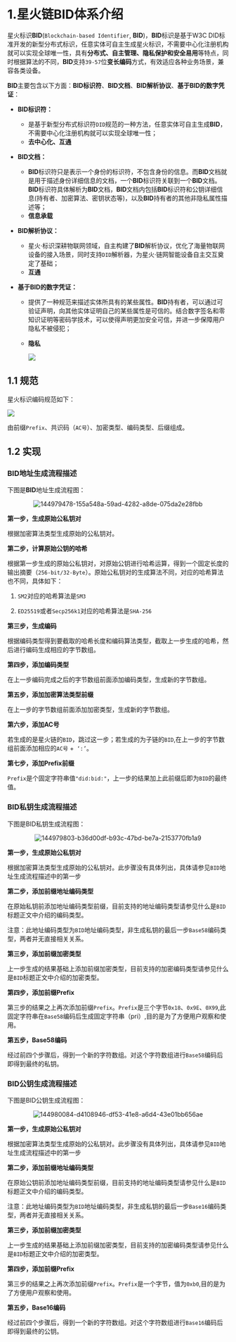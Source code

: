 # 1.星火链BID体系介绍

星火标识**BID**(`Blockchain-based Identifier`, **BID**)，**BID**标识是基于W3C DID标准开发的新型分布式标识，任意实体可自主生成星火标识，不需要中心化注册机构就可以实现全球唯一性，具有**分布式、自主管理、隐私保护和安全易用**等特点，同时根据算法的不同，**BID**支持`39-57`位**变长编码**方式，有效适应各种业务场景，兼容各类设备。

**BID**主要包含以下方面：**BID标识符**、**BID文档**、**BID解析协议**、**基于BID的数字凭证**：

- **BID标识符：**

  - 是基于新型分布式标识符`DID`规范的一种方法，任意实体可自主生成**BID**，不需要中心化注册机构就可以实现全球唯一性；
  - **去中心化、互通**

- **BID文档：** 

  -  **BID**标识符只是表示一个身份的标识符，不包含身份的信息。而**BID**文档就是用于描述身份详细信息的文档，一个**BID**标识符关联到一个**BID**文档。**BID**标识符具体解析为**BID**文档，**BID**文档内包括**BID**标识符和公钥详细信息(持有者、加密算法、密钥状态等)，以及**BID**持有者的其他非隐私属性描述等；
  -  **信息承载**

- **BID解析协议：**

  -  星火·标识深耕物联网领域，自主构建了**BID**解析协议，优化了海量物联网设备的接入场景，同时支持`DID`解析器，为星火·链网智能设备自主交互奠定了基础；
  -  **互通**

- **基于BID的数字凭证：**

  - 提供了一种规范来描述实体所具有的某些属性。**BID**持有者，可以通过可验证声明，向其他实体证明自己的某些属性是可信的。结合数字签名和零知识证明等密码学技术，可以使得声明更加安全可信，并进一步保障用户隐私不被侵犯；

  - **隐私**

    <img src="../_static/images/145747023-aa985f24-2ef2-4e08-b7ea-c9fa898dc6ec.png"/>

## 1.1 规范

<span id="bid">星火标识编码规范如下：</span>

<img src="../_static/images/144978971-1e240d08-2569-4777-8c94-21c2681766d7.png"/>

由前缀`Prefix`、共识码（`AC号`）、加密类型、编码类型、后缀组成。

## 1.2 实现

### BID地址生成流程描述

下图是**BID**地址生成流程图：

<p style="text-align: center;"><img alt="144979478-155a548a-59ad-4282-a8de-075da2e28fbb" src="../_static/images/144979478-155a548a-59ad-4282-a8de-075da2e28fbb.png"></p>

**第一步，生成原始公私钥对** 

根据加密算法类型生成原始的公私钥对。

**第二步，计算原始公钥的哈希**

根据第一步生成的原始公私钥对，对原始公钥进行哈希运算，得到一个固定长度的输出摘要（`256-bit/32-Byte`）。原始公私钥对的生成算法不同，对应的哈希算法也不同，具体如下：

1. `SM2`对应的哈希算法是`SM3`

2. `ED25519`或者`Secp256k1`对应的哈希算法是`SHA-256`

**第三步，生成编码**

根据编码类型得到要截取的哈希长度和编码算法类型，截取上一步生成的哈希，然后进行编码生成相应的字节数组。

**第四步，添加编码类型**

在上一步编码完成之后的字节数组前面添加编码类型，生成新的字节数组。

**第五步，添加加密算法类型前缀**

在上一步的字节数组前面添加加密类型，生成新的字节数组。

**第六步，添加AC号**

若生成的是星火链的`BID`，跳过这一步；若生成的为子链的`BID`,在上一步的字节数组前面添加相应的`AC号` +` ‘:’`。

**第七步，添加Prefix前缀**

`Prefix`是个固定字符串值`"did:bid:"`，上一步的结果加上此前缀后即为`BID`的最终值。

### BID私钥生成流程描述

下图是BID私钥生成流程图：

<p style="text-align: center;"><img alt="144979803-b36d00df-b93c-47bd-be7a-2153770fb1a9" src="../_static/images/144979803-b36d00df-b93c-47bd-be7a-2153770fb1a9.png"></p>


**第一步，生成原始公私钥对**

根据加密算法类型生成原始的公私钥对。此步骤没有具体列出，具体请参见`BID`地址生成流程描述中的第一步

**第二步，添加前缀地址编码类型**

在原始私钥前添加地址编码类型前缀，目前支持的地址编码类型请参见什么是`BID`标题正文中介绍的编码类型。

注意：此地址编码类型为`BID`地址编码类型，非生成私钥的最后一步`Base58`编码类型，两者并无直接相关关系。

**第三步，添加前缀加密类型**

上一步生成的结果基础上添加前缀加密类型，目前支持的加密编码类型请参见什么是`BID`标题正文中介绍的加密类型。

**第四步，添加前缀Prefix**

第三步的结果之上再次添加前缀`Prefix`。`Prefix`是三个字节`0x18`、`0x9E`、`0X99`,此固定字符串在`Base58`编码后生成固定字符串（pri）,目的是为了方便用户观察和使用。

**第五步，Base58编码** 

经过前四个步骤后，得到一个新的字符数组。对这个字符数组进行`Base58`编码后即得到最终的私钥。

### BID公钥生成流程描述

下图是BID公钥生成流程图：

<p style="text-align: center;"><img alt="144980084-d4108946-df53-41e8-a6d4-43e01bb656ae" src="../_static/images/144980084-d4108946-df53-41e8-a6d4-43e01bb656ae.png"></p>

**第一步，生成原始公私钥对**

根据加密算法类型生成原始的公私钥对。此步骤没有具体列出，具体请参见`BID`地址生成流程描述中的第一步

**第二步，添加前缀地址编码类型**

在原始公钥前添加地址编码类型前缀，目前支持的地址编码类型请参见什么是`BID`标题正文中介绍的编码类型。

注意：此地址编码类型为`BID`地址编码类型，非生成私钥的最后一步`Base16`编码类型，两者并无直接相关关系。

**第三步，添加前缀加密类型**

上一步生成的结果基础上添加前缀加密类型，目前支持的加密编码类型请参见什么是`BID`标题正文中介绍的加密类型。

**第四步，添加前缀Prefix**

第三步的结果之上再次添加前缀`Prefix`。`Prefix`是一个字节，值为`0xb0`,目的是为了方便用户观察和使用。

**第五步，Base16编码** 

经过前四个步骤后，得到一个新的字符数组。对这个字符数组进行`Base16`编码后即得到最终的公钥。
